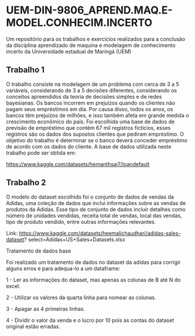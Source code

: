 # UEM-DIN-9806_APREND.MAQ.E-MODEL.CONHECIM.INCERTO
Um repositório para os trabalhos e exercicios realizados para a conclusão da disciplina aprendizado de maquina e modelagem de conhecimento incerto da Universidade estadual de Maringá (UEM)

## Trabalho 1
O trabalho consiste na modelagem de um problema com cerca de 3 a 5 variáveis,
considerando de 3 a 5 decisões diferentes, considerando os conceitos apreendidos da teoria de
decisões simples e de redes bayesianas.
Os bancos incorrem em prejuízos quando os clientes não pagam seus empréstimos em
dia. Por causa disso, todos os anos, os bancos têm prejuízos de milhões, e isso também afeta
em grande medida o crescimento econômico do país. Foi escolhida uma base de dados de
previsão de empréstimo que contém 67 mil registros fictícios, esses registros são os dados
dos supostos clientes que pediram empréstimo. O objetivo do trabalho é determinar se o
banco deverá conceder empréstimo de acordo com os dados do cliente. A base de dados
utilizada neste trabalho pode ser obtida em:

https://www.kaggle.com/datasets/hemanthsai7/loandefault

## Trabalho 2
O modelo do dataset escolhido foi o conjunto de dados de vendas da Adidas,
uma coleção de dados que inclui informações sobre as vendas de produtos da
Adidas. Esse tipo de conjunto de dados incluir detalhes como número de
unidades vendidas, receita total de vendas, local das vendas, tipo de produto
vendido, entre outras informações relevantes.

Link: https://www.kaggle.com/datasets/heemalichaudhari/adidas-sales-dataset?
select=Adidas+US+Sales+Datasets.xlsx

Tratamento de dados base

Foi realizado um tratamento de dados no dataset da adidas para corrigir alguns
erros e para adequa-lo a um dataframe:

1 - Ler as informações do dataset, mas apenas as colunas de B até N do excel.

2 - Utilizar os valores da quarta linha para nomear as colunas.

3 - Apagar as 4 primeiras linhas.

4 - Dividir o valor da venda e o lucro por 10 pois as contas do dataset original
estão erradas.
